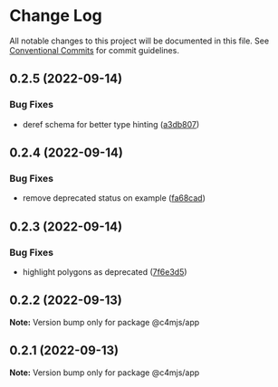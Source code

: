 # Change Log

All notable changes to this project will be documented in this file.
See [Conventional Commits](https://conventionalcommits.org) for commit guidelines.

## 0.2.5 (2022-09-14)


### Bug Fixes

* deref schema for better type hinting ([a3db807](https://github.com/c4mjs/c4mjs/commit/a3db807c9677d9d6ee39c85f8f81df3cd5415588))





## 0.2.4 (2022-09-14)

### Bug Fixes

- remove deprecated status on example ([fa68cad](https://github.com/c4mjs/c4mjs/commit/fa68cad587087fc6da5ee91832a7c853e4f2a488))

## 0.2.3 (2022-09-14)

### Bug Fixes

- highlight polygons as deprecated ([7f6e3d5](https://github.com/c4mjs/c4mjs/commit/7f6e3d5b8e81fc2440769cf3c00c5aa268995fa6))

## 0.2.2 (2022-09-13)

**Note:** Version bump only for package @c4mjs/app

## 0.2.1 (2022-09-13)

**Note:** Version bump only for package @c4mjs/app
